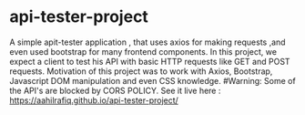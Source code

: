 # api-tester-project
A simple apit-tester application , that uses axios for making requests ,and even used bootstrap for many frontend components.
In this project, we expect a client to test his API with basic HTTP requests like GET and POST requests.
Motivation of this project was to work with Axios, Bootstrap, Javascript DOM manipulation and even CSS knowledge.
#Warning:
Some of the API's are blocked by CORS POLICY.
See it live here : https://aahilrafiq.github.io/api-tester-project/
